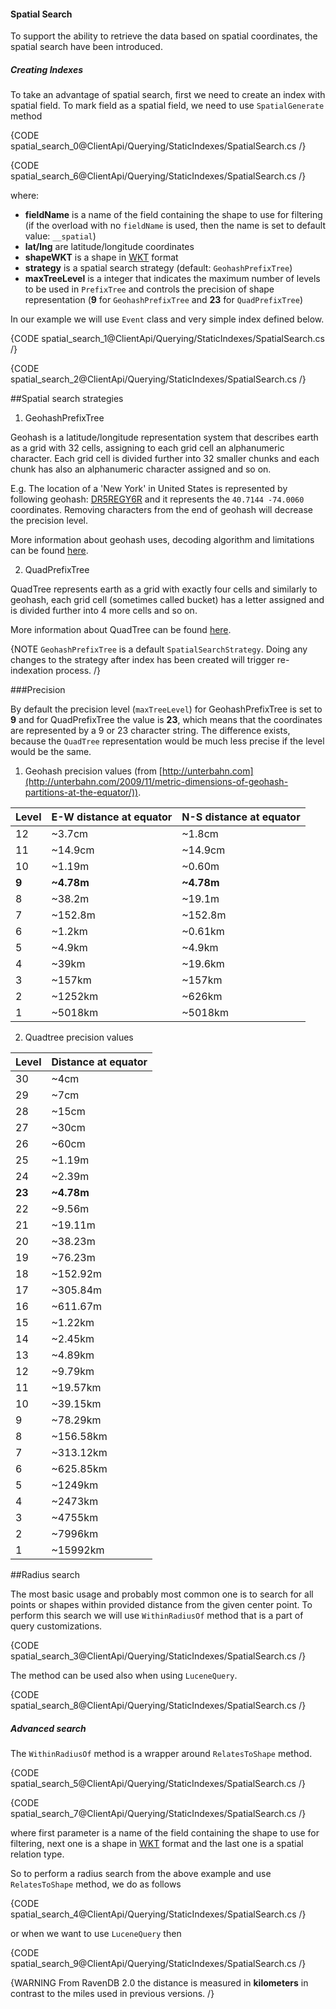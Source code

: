 ﻿#### Spatial Search

To support the ability to retrieve the data based on spatial coordinates, the spatial search have been introduced.

##### Creating Indexes

To take an advantage of spatial search, first we need to create an index with spatial field. To mark field as a spatial field, we need to use `SpatialGenerate` method

{CODE spatial_search_0@ClientApi/Querying/StaticIndexes/SpatialSearch.cs /}

{CODE spatial_search_6@ClientApi/Querying/StaticIndexes/SpatialSearch.cs /}

where:   

*	**fieldName** is a name of the field containing the shape to use for filtering (if the overload with no `fieldName` is used, then the name is set to default value: `__spatial`)          
*	**lat/lng** are latitude/longitude coordinates   
*	**shapeWKT** is a shape in [WKT](http://en.wikipedia.org/wiki/Well-known_text) format    
*	**strategy** is a spatial search strategy (default: `GeohashPrefixTree`)
*	**maxTreeLevel** is a integer that indicates the maximum number of levels to be used in `PrefixTree` and controls the precision of shape representation (**9** for `GeohashPrefixTree` and **23** for `QuadPrefixTree`)      

In our example we will use `Event` class and very simple index defined below.

{CODE spatial_search_1@ClientApi/Querying/StaticIndexes/SpatialSearch.cs /}

{CODE spatial_search_2@ClientApi/Querying/StaticIndexes/SpatialSearch.cs /}

##Spatial search strategies

1. GeohashPrefixTree

Geohash is a latitude/longitude representation system that describes earth as a grid with 32 cells, assigning to each grid cell an alphanumeric character. Each grid cell is divided further into 32 smaller chunks and each chunk has also an alphanumeric character assigned and so on.

E.g. The location of a 'New York' in United States is represented by following geohash: [DR5REGY6R](http://geohash.org/dr5regy6r) and it represents the `40.7144 -74.0060` coordinates. Removing characters from the end of geohash will decrease the precision level.

More information about geohash uses, decoding algorithm and limitations can be found [here](http://en.wikipedia.org/wiki/Geohash).

2. QuadPrefixTree

QuadTree represents earth as a grid with exactly four cells and similarly to geohash, each grid cell (sometimes called bucket) has a letter assigned and is divided further into 4 more cells and so on.

More information about QuadTree can be found [here](http://en.wikipedia.org/wiki/Quadtree).

{NOTE `GeohashPrefixTree` is a default `SpatialSearchStrategy`. Doing any changes to the strategy after index has been created will trigger re-indexation process. /}

###Precision

By default the precision level (`maxTreeLevel`) for GeohashPrefixTree is set to **9** and for QuadPrefixTree the value is **23**, which means that the coordinates are represented by a 9 or 23 character string. The difference exists, because the `QuadTree` representation would be much less precise if the level would be the same.

1. Geohash precision values (from [http://unterbahn.com](http://unterbahn.com/2009/11/metric-dimensions-of-geohash-partitions-at-the-equator/)).

| Level | E-W distance at equator | N-S distance at equator |
|:-----------------------|:---------------------|:---------------------|
| 12 | ~3.7cm | ~1.8cm |
| 11 | ~14.9cm | ~14.9cm |
| 10 | ~1.19m | ~0.60m |
| **9** | **~4.78m** | **~4.78m** |
| 8 | ~38.2m | ~19.1m |
| 7 | ~152.8m | ~152.8m |
| 6 | ~1.2km | ~0.61km |
| 5 | ~4.9km | ~4.9km |
| 4 | ~39km | ~19.6km |
| 3 | ~157km | ~157km |
| 2 | ~1252km | ~626km |
| 1 | ~5018km | ~5018km |

2. Quadtree precision values

| Level | Distance at equator |
|:-----------------------|:---------------------|
| 30 | ~4cm |
| 29 | ~7cm |
| 28 | ~15cm |
| 27 | ~30cm |
| 26 | ~60cm |
| 25 | ~1.19m |
| 24 | ~2.39m |
| **23** | **~4.78m** |
| 22 | ~9.56m |
| 21 | ~19.11m |
| 20 | ~38.23m |
| 19 | ~76.23m |
| 18 | ~152.92m |
| 17 | ~305.84m |
| 16 | ~611.67m |
| 15 | ~1.22km |
| 14 | ~2.45km |
| 13 | ~4.89km |
| 12 | ~9.79km |
| 11 | ~19.57km |
| 10 | ~39.15km |
| 9 | ~78.29km |
| 8 | ~156.58km |
| 7 | ~313.12km |
| 6 | ~625.85km |
| 5 | ~1249km |
| 4 | ~2473km |
| 3 | ~4755km |
| 2 | ~7996km |
| 1 | ~15992km |

##Radius search

The most basic usage and probably most common one is to search for all points or shapes within provided distance from the given center point. To perform this search we will use `WithinRadiusOf` method that is a part of query customizations.

{CODE spatial_search_3@ClientApi/Querying/StaticIndexes/SpatialSearch.cs /}

The method can be used also when using `LuceneQuery`.

{CODE spatial_search_8@ClientApi/Querying/StaticIndexes/SpatialSearch.cs /}

##### Advanced search

The `WithinRadiusOf` method is a wrapper around `RelatesToShape` method.

{CODE spatial_search_5@ClientApi/Querying/StaticIndexes/SpatialSearch.cs /}

{CODE spatial_search_7@ClientApi/Querying/StaticIndexes/SpatialSearch.cs /}

where first parameter is a name of the field containing the shape to use for filtering, next one is a shape in [WKT](http://en.wikipedia.org/wiki/Well-known_text) format and the last one is a spatial relation type.

So to perform a radius search from the above example and use `RelatesToShape` method, we do as follows

{CODE spatial_search_4@ClientApi/Querying/StaticIndexes/SpatialSearch.cs /}

or when we want to use `LuceneQuery` then

{CODE spatial_search_9@ClientApi/Querying/StaticIndexes/SpatialSearch.cs /}

{WARNING From RavenDB 2.0 the distance is measured in **kilometers** in contrast to the miles used in previous versions. /}
